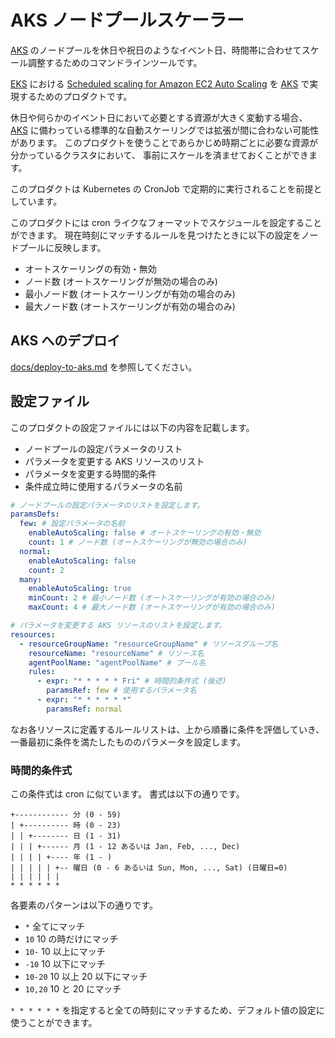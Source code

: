 # AKS ノードプールスケーラー

[AKS] のノードプールを休日や祝日のようなイベント日、時間帯に合わせてスケール調整するためのコマンドラインツールです。

[EKS] における
[Scheduled scaling for Amazon EC2 Auto Scaling](https://docs.aws.amazon.com/autoscaling/ec2/userguide/schedule_time.html)
を [AKS] で実現するためのプロダクトです。

休日や何らかのイベント日において必要とする資源が大きく変動する場合、
[AKS] に備わっている標準的な自動スケーリングでは拡張が間に合わない可能性があります。
このプロダクトを使うことであらかじめ時期ごとに必要な資源が分かっているクラスタにおいて、
事前にスケールを済ませておくことができます。

このプロダクトは Kubernetes の CronJob で定期的に実行されることを前提としています。

このプロダクトには cron ライクなフォーマットでスケジュールを設定することができます。
現在時刻にマッチするルールを見つけたときに以下の設定をノードプールに反映します。

- オートスケーリングの有効・無効
- ノード数 (オートスケーリングが無効の場合のみ)
- 最小ノード数 (オートスケーリングが有効の場合のみ)
- 最大ノード数 (オートスケーリングが有効の場合のみ)

## AKS へのデプロイ

[docs/deploy-to-aks.md](docs/deploy-to-aks.md) を参照してください。

[aks]: https://azure.microsoft.com/services/kubernetes-service/
[eks]: https://aws.amazon.com/eks/

## 設定ファイル

このプロダクトの設定ファイルには以下の内容を記載します。

- ノードプールの設定パラメータのリスト
- パラメータを変更する AKS リソースのリスト
- パラメータを変更する時間的条件
- 条件成立時に使用するパラメータの名前

```yaml
# ノードプールの設定パラメータのリストを設定します。
paramsDefs:
  few: # 設定パラメータの名前
    enableAutoScaling: false # オートスケーリングの有効・無効
    count: 1 # ノード数 (オートスケーリングが無効の場合のみ)
  normal:
    enableAutoScaling: false
    count: 2
  many:
    enableAutoScaling: true
    minCount: 2 # 最小ノード数 (オートスケーリングが有効の場合のみ)
    maxCount: 4 # 最大ノード数 (オートスケーリングが有効の場合のみ)

# パラメータを変更する AKS リソースのリストを設定します。
resources:
  - resourceGroupName: "resourceGroupName" # リソースグループ名
    resourceName: "resourceName" # リソース名
    agentPoolName: "agentPoolName" # プール名
    rules:
      - expr: "* * * * * Fri" # 時間的条件式 (後述)
        paramsRef: few # 使用するパラメータ名
      - expr: "* * * * * *"
        paramsRef: normal
```

なお各リソースに定義するルールリストは、上から順番に条件を評価していき、
一番最初に条件を満たしたもののパラメータを設定します。

### 時間的条件式

この条件式は cron に似ています。
書式は以下の通りです。

```
+------------ 分 (0 - 59)
| +---------- 時 (0 - 23)
| | +-------- 日 (1 - 31)
| | | +------ 月 (1 - 12 あるいは Jan, Feb, ..., Dec)
| | | | +---- 年 (1 - )
| | | | | +-- 曜日 (0 - 6 あるいは Sun, Mon, ..., Sat) (日曜日=0)
| | | | | |
* * * * * *
```

各要素のパターンは以下の通りです。

- `*` 全てにマッチ
- `10` 10 の時だけにマッチ
- `10-` 10 以上にマッチ
- `-10` 10 以下にマッチ
- `10-20` 10 以上 20 以下にマッチ
- `10,20` 10 と 20 にマッチ

`* * * * * *` を指定すると全ての時刻にマッチするため、デフォルト値の設定に使うことができます。
